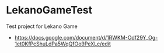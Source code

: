 # LekanoGameTest
Test project for Lekano Game
- https://docs.google.com/document/d/1RWKM-Odf29Y_Og-1et0KfPcShuLdPa5WqQfOo9PeXLc/edit
